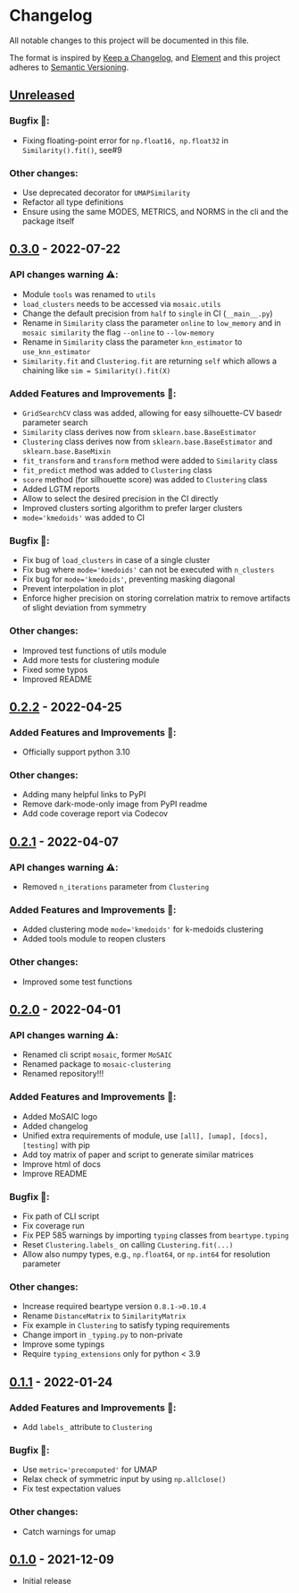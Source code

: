 # Changelog

All notable changes to this project will be documented in this file.

The format is inspired by [Keep a Changelog](https://keepachangelog.com/en/1.0.0/),
and [Element](https://github.com/vector-im/element-android)
and this project adheres to [Semantic Versioning](https://semver.org/spec/v2.0.0.html).

## [Unreleased]
### Bugfix 🐛:
- Fixing floating-point error for `np.float16, np.float32` in `Similarity().fit()`, see#9

### Other changes:
- Use deprecated decorator for `UMAPSimilarity`
- Refactor all type definitions
- Ensure using the same MODES, METRICS, and NORMS  in the cli and the package itself


## [0.3.0] - 2022-07-22
### API changes warning ⚠️:
- Module `tools` was renamed to `utils`
- `load_clusters` needs to be accessed via `mosaic.utils`
- Change the default precision from `half` to `single` in CI (`__main__.py`)
- Rename in `Similarity` class the parameter `online` to `low_memory` and in
  `mosaic similarity` the flag `--online` to `--low-memory`
- Rename in `Similarity` class the parameter `knn_estimator` to `use_knn_estimator`
- `Similarity.fit` and `Clustering.fit` are returning `self` which allows a
  chaining like `sim = Similarity().fit(X)`

### Added Features and Improvements 🙌:
- `GridSearchCV` class was added, allowing for easy silhouette-CV basedr
  parameter search
- `Similarity` class derives now from `sklearn.base.BaseEstimator`
- `Clustering` class derives now from `sklearn.base.BaseEstimator` and `sklearn.base.BaseMixin`
- `fit_transform` and `transform`  method were added to `Similarity` class
- `fit_predict` method was added to `Clustering` class
- `score` method (for silhouette score) was added to `Clustering` class
- Added LGTM reports
- Allow to select the desired precision in the CI directly
- Improved clusters sorting algorithm to prefer larger clusters
- `mode='kmedoids'` was added to CI

### Bugfix 🐛:
- Fix bug of `load_clusters` in case of a single cluster
- Fix bug where `mode='kmedoids'` can not be executed with `n_clusters`
- Fix bug for `mode='kmedoids'`, preventing masking diagonal
- Prevent interpolation in plot
- Enforce higher precision on storing correlation matrix to remove artifacts
  of slight deviation from symmetry

### Other changes:
- Improved test functions of utils module
- Add more tests for clustering module
- Fixed some typos
- Improved README


## [0.2.2] - 2022-04-25
### Added Features and Improvements 🙌:
- Officially support python 3.10

### Other changes:
- Adding many helpful links to PyPI
- Remove dark-mode-only image from PyPI readme
- Add code coverage report via Codecov


## [0.2.1] - 2022-04-07
### API changes warning ⚠️:
- Removed `n_iterations` parameter from `Clustering`

### Added Features and Improvements 🙌:
- Added clustering mode `mode='kmedoids'` for k-medoids clustering
- Added tools module to reopen clusters

### Other changes:
- Improved some test functions


## [0.2.0] - 2022-04-01
### API changes warning ⚠️:
- Renamed cli script `mosaic`, former `MoSAIC`
- Renamed package to `mosaic-clustering`
- Renamed repository!!!

### Added Features and Improvements 🙌:
- Added MoSAIC logo
- Added changelog
- Unified extra requirements of module, use `[all], [umap], [docs], [testing]` with pip
- Add toy matrix of paper and script to generate similar matrices
- Improve html of docs
- Improve README

### Bugfix 🐛:
- Fix path of CLI script
- Fix coverage run
- Fix PEP 585 warnings by importing `typing` classes from `beartype.typing`
- Reset `Clustering.labels_` on calling `CLustering.fit(...)`
- Allow also numpy types, e.g., `np.float64`, or `np.int64` for resolution parameter

### Other changes:
- Increase required beartype version `0.8.1->0.10.4`
- Rename `DistanceMatrix` to `SimilarityMatrix`
- Fix example in `Clustering` to satisfy typing requirements
- Change import in `_typing.py` to non-private
- Improve some typings
- Require `typing_extensions` only for python < 3.9


## [0.1.1] - 2022-01-24
### Added Features and Improvements 🙌:
- Add `labels_` attribute to `Clustering`

### Bugfix 🐛:
- Use `metric='precomputed'` for UMAP
- Relax check of symmetric input by using `np.allclose()`
- Fix test expectation values

### Other changes:
- Catch warnings for umap


## [0.1.0] - 2021-12-09
- Initial release


[Unreleased]: https://github.com/moldyn/MoSAIC/compare/v0.3.0...main
[0.3.0]: https://github.com/moldyn/MoSAIC/compare/v0.2.2...v0.3.0
[0.2.2]: https://github.com/moldyn/MoSAIC/compare/v0.2.1...v0.2.2
[0.2.1]: https://github.com/moldyn/MoSAIC/compare/v0.2.0...v0.2.1
[0.2.0]: https://github.com/moldyn/MoSAIC/compare/v0.1.1...v0.2.0
[0.1.1]: https://github.com/moldyn/MoSAIC/compare/v0.1.0...v0.1.1
[0.1.0]: https://github.com/moldyn/MoSAIC/tree/v0.1.0
